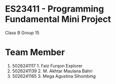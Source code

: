 # ES23411 - Programming Fundamental Mini Project
Class B Group 15
# Team Member 
1. 5026241117     1. Faiz Furqon Explorer
2. 5026241139     2. M. Akhtar Maulana Bahri
3. 5026241165     3. Mega Agustina Sihombing
